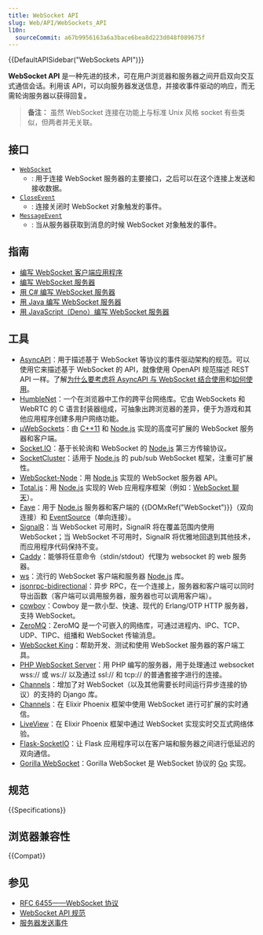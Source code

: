 ```yaml
---
title: WebSocket API
slug: Web/API/WebSockets_API
l10n:
  sourceCommit: a67b9956163a6a3bace6bea8d223d048f089675f
---
```


{{DefaultAPISidebar("WebSockets API")}}

**WebSocket API** 是一种先进的技术，可在用户浏览器和服务器之间开启双向交互式通信会话。利用该 API，可以向服务器发送信息，并接收事件驱动的响应，而无需轮询服务器以获得回复。

> **备注：** 虽然 WebSocket 连接在功能上与标准 Unix 风格 socket 有些类似，但两者并无关联。

## 接口

- [`WebSocket`](/zh-CN/docs/Web/API/WebSocket)
  - : 用于连接 WebSocket 服务器的主要接口，之后可以在这个连接上发送和接收数据。
- [`CloseEvent`](/zh-CN/docs/Web/API/CloseEvent)
  - : 连接关闭时 WebSocket 对象触发的事件。
- [`MessageEvent`](/zh-CN/docs/Web/API/MessageEvent)
  - : 当从服务器获取到消息的时候 WebSocket 对象触发的事件。

## 指南

- [编写 WebSocket 客户端应用程序](/zh-CN/docs/Web/API/WebSockets_API/Writing_WebSocket_client_applications)
- [编写 WebSocket 服务器](/zh-CN/docs/Web/API/WebSockets_API/Writing_WebSocket_servers)
- [用 C# 编写 WebSocket 服务器](/zh-CN/docs/Web/API/WebSockets_API/Writing_WebSocket_server)
- [用 Java 编写 WebSocket 服务器](/zh-CN/docs/Web/API/WebSockets_API/Writing_a_WebSocket_server_in_Java)
- [用 JavaScript（Deno）编写 WebSocket 服务器](/zh-CN/docs/Web/API/WebSockets_API/Writing_a_WebSocket_server_in_JavaScript_Deno)

## 工具

- [AsyncAPI](https://www.asyncapi.com/)：用于描述基于 WebSocket 等协议的事件驱动架构的规范。可以使用它来描述基于 WebSocket 的 API，就像使用 OpenAPI 规范描述 REST API 一样。了解[为什么要考虑将 AsyncAPI 与 WebSocket 结合使用](https://www.asyncapi.com/blog/websocket-part1)和[如何使用](https://www.asyncapi.com/blog/websocket-part2)。
- [HumbleNet](https://hacks.mozilla.org/2017/06/introducing-humblenet-a-cross-platform-networking-library-that-works-in-the-browser/)：一个在浏览器中工作的跨平台网络库。它由 WebSockets 和 WebRTC 的 C 语言封装器组成，可抽象出跨浏览器的差异，便于为游戏和其他应用程序创建多用户网络功能。
- [µWebSockets](https://github.com/uNetworking/uWebSockets)：由 [C++11](https://isocpp.org/) 和 [Node.js](https://nodejs.org/) 实现的高度可扩展的 WebSocket 服务器和客户端。
- [Socket.IO](https://socket.io)：基于长轮询和 WebSocket 的 [Node.js](https://nodejs.org) 第三方传输协议。
- [SocketCluster](https://socketcluster.io/)：适用于 [Node.js](https://nodejs.org) 的 pub/sub WebSocket 框架，注重可扩展性。
- [WebSocket-Node](https://github.com/theturtle32/WebSocket-Node)：用 [Node.js](https://nodejs.org/) 实现的 WebSocket 服务器 API。
- [Total.js](https://www.totaljs.com/)：用 [Node.js](https://nodejs.org/) 实现的 Web 应用程序框架（例如：[WebSocket 聊天](https://github.com/totaljs/examples/tree/master/websocket)）。
- [Faye](https://www.npmjs.com/package/faye-websocket)：用于 [Node.js](https://nodejs.org) 服务器和客户端的 {{DOMxRef("WebSocket")}}（双向连接）和 [EventSource](/zh-CN/docs/Web/API/EventSource)（单向连接）。
- [SignalR](https://dotnet.microsoft.com/zh-cn/apps/aspnet/signalr)：当 WebSocket 可用时，SignalR 将在覆盖范围内使用 WebSocket；当 WebSocket 不可用时，SignalR 将优雅地回退到其他技术，而应用程序代码保持不变。
- [Caddy](https://caddyserver.com/)：能够将任意命令（stdin/stdout）代理为 websocket 的 web 服务器。
- [ws](https://github.com/websockets/ws)：流行的 WebSocket 客户端和服务器 [Node.js](https://nodejs.org/) 库。
- [jsonrpc-bidirectional](https://github.com/bigstepinc/jsonrpc-bidirectional)：异步 RPC，在一个连接上，服务器和客户端可以同时导出函数（客户端可以调用服务器，服务器也可以调用客户端）。
- [cowboy](https://github.com/ninenines/cowboy)：Cowboy 是一款小型、快速、现代的 Erlang/OTP HTTP 服务器，支持 WebSocket。
- [ZeroMQ](https://zeromq.org)：ZeroMQ 是一个可嵌入的网络库，可通过进程内、IPC、TCP、UDP、TIPC、组播和 WebSocket 传输消息。
- [WebSocket King](https://websocketking.com)：帮助开发、测试和使用 WebSocket 服务器的客户端工具。
- [PHP WebSocket Server](https://github.com/napengam/phpWebSocketServer)：用 PHP 编写的服务器，用于处理通过 websocket wss\:// 或 ws\:// 以及通过 ssl:// 和 tcp\:// 的普通套接字进行的连接。
- [Channels](https://channels.readthedocs.io/en/stable/index.html)：增加了对 WebSocket（以及其他需要长时间运行异步连接的协议）的支持的 Django 库。
- [Channels](https://hexdocs.pm/phoenix/channels.html)：在 Elixir Phoenix 框架中使用 WebSocket 进行可扩展的实时通信。
- [LiveView](https://github.com/phoenixframework/phoenix_live_view)：在 Elixir Phoenix 框架中通过 WebSocket 实现实时交互式网络体验。
- [Flask-SocketIO](https://flask-socketio.readthedocs.io/en/latest/)：让 Flask 应用程序可以在客户端和服务器之间进行低延迟的双向通信。
- [Gorilla WebSocket](https://pkg.go.dev/github.com/gorilla/websocket)：Gorilla WebSocket 是 WebSocket 协议的 [Go](https://go.dev/) 实现。

## 规范

{{Specifications}}

## 浏览器兼容性

{{Compat}}

## 参见

- [RFC 6455——WebSocket 协议](https://tools.ietf.org/html/rfc6455)
- [WebSocket API 规范](https://websockets.spec.whatwg.org/)
- [服务器发送事件](/zh-CN/docs/Web/API/Server-sent_events)
